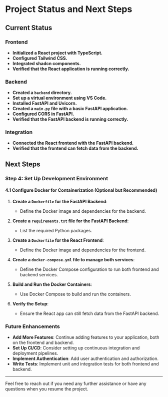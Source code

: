 # Project Status and Next Steps

## Current Status

### Frontend
- **Initialized a React project with TypeScript.**
- **Configured Tailwind CSS.**
- **Integrated shadcn components.**
- **Verified that the React application is running correctly.**

### Backend
- **Created a `backend` directory.**
- **Set up a virtual environment using VS Code.**
- **Installed FastAPI and Uvicorn.**
- **Created a `main.py` file with a basic FastAPI application.**
- **Configured CORS in FastAPI.**
- **Verified that the FastAPI backend is running correctly.**

### Integration
- **Connected the React frontend with the FastAPI backend.**
- **Verified that the frontend can fetch data from the backend.**

## Next Steps

### Step 4: Set Up Development Environment

#### 4.1 Configure Docker for Containerization (Optional but Recommended)
1. **Create a `Dockerfile` for the FastAPI Backend**:
   - Define the Docker image and dependencies for the backend.

2. **Create a `requirements.txt` file for the FastAPI Backend**:
   - List the required Python packages.

3. **Create a `Dockerfile` for the React Frontend**:
   - Define the Docker image and dependencies for the frontend.

4. **Create a `docker-compose.yml` file to manage both services**:
   - Define the Docker Compose configuration to run both frontend and backend services.

5. **Build and Run the Docker Containers**:
   - Use Docker Compose to build and run the containers.

6. **Verify the Setup**:
   - Ensure the React app can still fetch data from the FastAPI backend.

### Future Enhancements
- **Add More Features**: Continue adding features to your application, both on the frontend and backend.
- **Set Up CI/CD**: Consider setting up continuous integration and deployment pipelines.
- **Implement Authentication**: Add user authentication and authorization.
- **Write Tests**: Implement unit and integration tests for both frontend and backend.

---

Feel free to reach out if you need any further assistance or have any questions when you resume the project.
